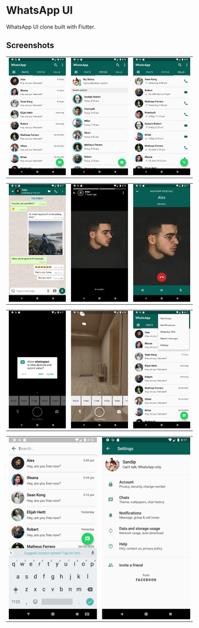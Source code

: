 # WhatsApp UI

WhatsApp UI clone built with Flutter.

## Screenshots

 <div style="text-align: center"><table><tr>
 <td style="text-align: center">
 <img src="screenshots/chat_tab.png" width="610" />
 </td>
 <td style="text-align: center">
 <img src="screenshots/status_tab.png" width="610"/>
 </td>
 <td style="text-align: center">
 <img src="screenshots/call_tab.png" width="610"/>
 </td>
 </tr></table>
 </div>
 
 <div style="text-align: center"><table><tr>
 <td style="text-align: center">
 <img src="screenshots/chatroom.png" width="610" />
 </td>
 <td style="text-align: center">
 <img src="screenshots/status.png" width="610"/>
 </td>
 <td style="text-align: center">
 <img src="screenshots/whatsapp_call.png" width="610"/>
 </td>
 </tr></table>
 </div>
 
  <div style="text-align: center"><table><tr>
 <td style="text-align: center">
 <img src="screenshots/camera_permission.png" width="610" />
 </td>
 <td style="text-align: center">
 <img src="screenshots/camera.png" width="610"/>
 </td>
 <td style="text-align: center">
 <img src="screenshots/more_action.png" width="610"/>
 </td>
 </tr></table>
 </div>
 
   <div style="text-align: center"><table><tr>
 <td style="text-align: center">
 <img src="screenshots/search_bar.png" width="610" />
 </td>
 <td style="text-align: center">
 <img src="screenshots/settings.png" width="610"/>
 </td>
 </tr></table>
 </div>

